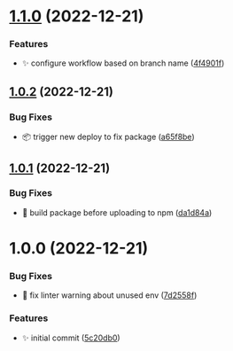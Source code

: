 # [1.1.0](https://github.com/BerniWittmann/semantic-release-bitrise/compare/v1.0.2...v1.1.0) (2022-12-21)


### Features

* :sparkles: configure workflow based on branch name ([4f4901f](https://github.com/BerniWittmann/semantic-release-bitrise/commit/4f4901f6a887913a60fbd35367a053fceeb07101))

## [1.0.2](https://github.com/BerniWittmann/semantic-release-bitrise/compare/v1.0.1...v1.0.2) (2022-12-21)


### Bug Fixes

* :package: trigger new deploy to fix package ([a65f8be](https://github.com/BerniWittmann/semantic-release-bitrise/commit/a65f8be119efe2adf7a2ecc43733ffec5ba2067f))

## [1.0.1](https://github.com/BerniWittmann/semantic-release-bitrise/compare/v1.0.0...v1.0.1) (2022-12-21)


### Bug Fixes

* :construction_worker: build package before uploading to npm ([da1d84a](https://github.com/BerniWittmann/semantic-release-bitrise/commit/da1d84a35e784e7ce90febd0013a6238653f9b30))

# 1.0.0 (2022-12-21)


### Bug Fixes

* :rotating_light: fix linter warning about unused env ([7d2558f](https://github.com/BerniWittmann/semantic-release-bitrise/commit/7d2558fed10c9d0259455c6cb2fa87bda034bfad))


### Features

* :sparkles: initial commit ([5c20db0](https://github.com/BerniWittmann/semantic-release-bitrise/commit/5c20db0e3219ccc6e53bd5bb04aa039e62bcd72d))
